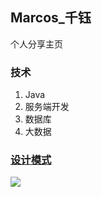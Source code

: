 ## Marcos_千钰

个人分享主页

### 技术

1. Java
2. 服务端开发
3. 数据库
4. 大数据



### [设计模式](design_patterns/introduction.md)



![](https://github-readme-stats.vercel.app/api?username=marcoszyk)

